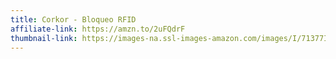 ```yaml
---
title: Corkor - Bloqueo RFID
affiliate-link: https://amzn.to/2uFQdrF
thumbnail-link: https://images-na.ssl-images-amazon.com/images/I/71377InVyGL._SX679_.jpg
---
```

